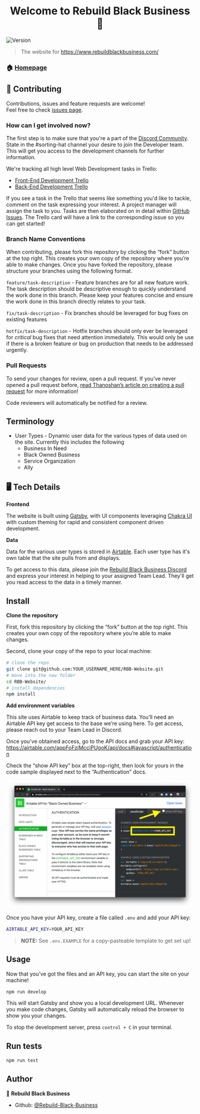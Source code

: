 <h1 align="center">Welcome to Rebuild Black Business 👋</h1>
<p>
  <img alt="Version" src="https://img.shields.io/badge/version-1.0.0-blue.svg?cacheSeconds=2592000" />
</p>

> The website for https://www.rebuildblackbusiness.com/

### 🏠 [Homepage](https://www.rebuildblackbusiness.com/)

## 🤝 Contributing

Contributions, issues and feature requests are welcome!<br />Feel free to check [issues page](https://github.com/Rebuild-Black-Business/RBB-Website/issues).

### How can I get involved now?

The first step is to make sure that you're a part of the [Discord Community](https://discord.gg/272XMuv). State in the #sorting-hat channel your desire to join the Developer team. This will get you access to the development channels for further information.

We're tracking all high level Web Development tasks in Trello:

- [Front-End Development Trello](https://trello.com/b/d1sguaj6/rebuild-black-business-frontend-dev)
- [Back-End Development Trello](https://trello.com/b/034hEV4X/rebuild-black-business-backend-dev)

If you see a task in the Trello that seems like something you'd like to tackle, comment on the task expressing your interest. A project manager will assign the task to you. Tasks are then elaborated on in detail within [GitHub Issues](https://github.com/Rebuild-Black-Business/RBB-Website/issues). The Trello card will have a link to the corresponding issue so you can get started!

### Branch Name Conventions

When contributing, please fork this repository by clicking the “fork” button at the top right. This creates your own copy of the repository where you’re able to make changes. Once you have forked the repository, please structure your branches using the following format.

`feature/task-description` - Feature branches are for all new feature work. The task description should be descriptive enough to quickly understand the work done in this branch. Please keep your features concise and ensure the work done in this branch directly relates to your task.

`fix/task-description` - Fix branches should be leveraged for bug fixes on existing features

`hotfix/task-description` - Hotfix branches should only ever be leveraged for _critical_ bug fixes that need attention immediately. This would only be use if there is a broken feature or bug on production that needs to be addressed urgently.

### Pull Requests

To send your changes for review, open a pull request. If you’ve never opened a pull request before, [read Thanoshan’s article on creating a pull request](https://www.freecodecamp.org/news/how-to-make-your-first-pull-request-on-github-3/) for more information!

Code reviewers will automatically be notified for a review.

## Terminology

- User Types - Dynamic user data for the various types of data used on the site. Currently this includes the following
  - Business In Need
  - Black Owned Business
  - Service Organization
  - Ally

## 🖥️ Tech Details

**Frontend**

The website is built using [Gatsby](https://www.gatsbyjs.org/docs/), with UI components leveraging [Chakra UI](https://chakra-ui.com/getting-started) with custom theming for rapid and consistent component driven development.

**Data**

Data for the various user types is stored in [Airtable](https://airtable.com/). Each user type has it's own table that the site pulls from and displays.

To get access to this data, please join the [Rebuild Black Business Discord](https://discord.gg/272XMuv) and express your interest in helping to your assigned Team Lead. They'll get you read access to the data in a timely manner.

## Install

**Clone the repository**

First, fork this repository by clicking the “fork” button at the top right. This creates your own copy of the repository where you’re able to make changes.

Second, clone your copy of the repo to your local machine:

```sh
# clone the repo
git clone git@github.com:YOUR_USERNAME_HERE/RBB-Website.git
# move into the new folder
cd RBB-Website/
# install dependencies
npm install
```

**Add environment variables**

This site uses Airtable to keep track of business data. You’ll need an Airtable API key get access to the base we’re using here. To get access, please reach out to your Team Lead in Discord.

Once you've obtained access, go to the API docs and grab your API key: https://airtable.com/appFoFzjMcciPUgoK/api/docs#javascript/authentication

Check the “show API key” box at the top-right, then look for yours in the code sample displayed next to the “Authentication” docs.

![Airtable API key in the docs](docs/images/airtable-api-key.png)

Once you have your API key, create a file called `.env` and add your API key:

```bash
AIRTABLE_API_KEY=YOUR_API_KEY
```

> **NOTE:** See `.env.EXAMPLE` for a copy-pasteable template to get set up!

## Usage

Now that you’ve got the files and an API key, you can start the site on your machine!

```bash
npm run develop
```

This will start Gatsby and show you a local development URL. Whenever you make code changes, Gatsby will automatically reload the browser to show you your changes.

To stop the development server, press `control + C` in your terminal.

## Run tests

```sh
npm run test
```

## Author

👤 **Rebuild Black Business**

- Github: [@Rebuild-Black-Business](https://github.com/Rebuild-Black-Business)

